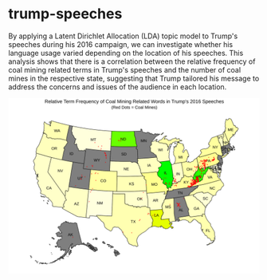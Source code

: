 # trump-speeches
By applying a Latent Dirichlet Allocation (LDA) topic model to Trump's speeches during his 2016 campaign, we can investigate whether his language usage varied depending on the location of his speeches. This analysis shows that there is a correlation between the relative frequency of coal mining related terms in Trump's speeches and the number of coal mines in the respective state, suggesting that Trump tailored his message to address the concerns and issues of the audience in each location.




![Alt Text](coal_map.svg)
